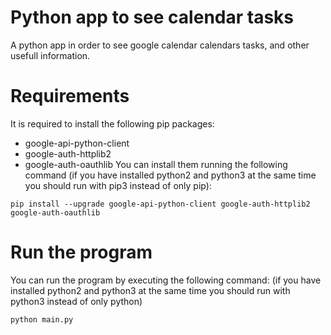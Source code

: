 # Python app to see calendar tasks
A python app in order to see google calendar calendars tasks, and other usefull information.

# Requirements
It is required to install the following pip packages:
* google-api-python-client
* google-auth-httplib2
* google-auth-oauthlib
You can install them running the following command (if you have installed python2 and python3 at the same time you should run with pip3 instead of only pip):
```
pip install --upgrade google-api-python-client google-auth-httplib2 google-auth-oauthlib
```

# Run the program
You can run the program by executing the following command: (if you have installed python2 and python3 at the same time you should run with python3 instead of only python)
```
python main.py
```